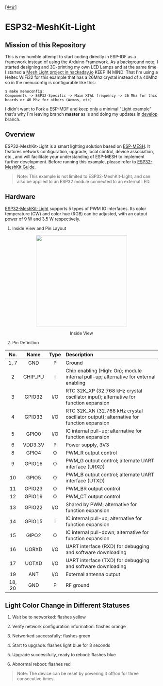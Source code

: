 [[中文]](./README_cn.md)

# ESP32-MeshKit-Light

## Mission of this Repository
This is my humble attempt to start coding directly in ESP-IDF as a framework instead of using the Arduino Framework. As a background note, I started designing and 3D-printing my own LED Lamps and at the same time I started a [Mesh Light project in hackaday.io](https://hackaday.io/project/163672-esp32-meshkit-unexpensive-rgb-led-lamps) 
KEEP IN MIND: That I'm using a Heltec WiFi32 for this example that has a 26Mhz crystal instead of a 40Mhz so in the menuconfig is configurable like this:

    $ make menuconfig:
    Components -> ESP32-Specific -> Main XTAL frequency -> 26 Mhz for this boards or 40 Mhz for others (Wemos, etc)

I didn't want to Fork a ESP-MDF and keep only a minimal "Light example" that's why I'm leaving branch **master** as is and doing my updates in [develop](https://github.com/martinberlin/esp-mdf-light-oled/tree/develop) branch. 

## Overview

ESP32-MeshKit-Light is a smart lighting solution based on [ESP-MESH](https://docs.espressif.com/projects/esp-idf/en/latest/api-guides/mesh.html). It features network configuration, upgrade, local control, device association, etc., and will facilitate your understanding of ESP-MESH to implement further development. Before running this example, please refer to [ESP32-MeshKit Guide](../README.md).

> Note: This example is not limited to ESP32-MeshKit-Light, and can also be applied to an ESP32 module connected to an external LED.


## Hardware

[ESP32-MeshKit-Light](https://www.espressif.com/sites/default/files/documentation/esp32-meshkit-light_user_guide_en.pdf) supports 5 types of PWM IO interfaces. Its color temperature (CW) and color hue (RGB) can be adjusted, with an output power of 9 W and 3.5 W respectively.

1. Inside View and Pin Layout

<div align=center>
<img src="https://raw.githubusercontent.com/espressif/esp-mdf/master/examples/development_kit/docs/_static/light_module.png" width="300">
<p> Inside View </p>
</div>

2. Pin Definition

|No. | Name | Type | Description |
| :----: | :----: | :----: |:---- |
|1, 7| GND| P |   Ground   |
|2 | CHIP_PU| I | Chip enabling (High: On); module internal pull-up; alternative for external enabling |
|3 | GPIO32 | I/O | RTC 32K_XP (32.768 kHz crystal oscillator input); alternative for function expansion|
|4 | GPIO33 | I/O | RTC 32K_XN (32.768 kHz crystal oscillator output); alternative for function expansion|
|5 | GPIO0 | I/O| IC internal pull-up; alternative for function expansion |
|6 | VDD3.3V | P | Power supply, 3V3   |
|8 | GPIO4 | O | PWM_R output control |
|9 | GPIO16 | O | PWM_G output control; alternate UART interface (URXD) |
|10 | GPIO5 | O | PWM_B output control; alternate UART interface (UTXD) |
|11 | GPIO23 | O | PWM_BR output control |
|12 | GPIO19 | O | PWM_CT output control |
|13 | GPIO22 | I/O | Shared by PWM; alternative for function expansion |
|14 | GPIO15 | I | IC internal pull-up; alternative for function expansion |
|15 | GIPO2 | O | IC internal pull-down; alternative for function expansion |
|16 | UORXD | I/O | UART interface (RXD) for debugging and software downloading |
|17 | UOTXD | I/O | UART interface (TXD) for debugging and software downloading |
|19 | ANT | I/O | External antenna output |
|18, 20 | GND | P | RF ground |


## Light Color Change in Different Statuses

1. Wait be to networked: flashes yellow

2. Verify network configuration information: flashes orange

3. Networked successfully: flashes green

4. Start to upgrade: flashes light blue for 3 seconds

5. Upgrade successfully, ready to reboot: flashes blue

6. Abnormal reboot: flashes red

> Note: The device can be reset by powering it off/on for three consecutive times. 